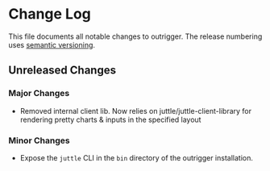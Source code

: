 # Change Log
This file documents all notable changes to outrigger. The release numbering uses [semantic versioning](http://semver.org).

## Unreleased Changes

### Major Changes
- Removed internal client lib. Now relies on juttle/juttle-client-library for rendering pretty charts & inputs in the specified layout 

### Minor Changes
- Expose the `juttle` CLI in the `bin` directory of the outrigger installation.
